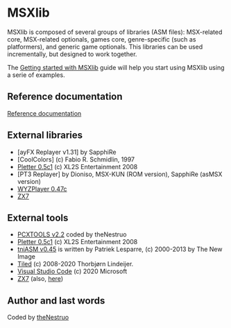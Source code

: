 # MSXlib

MSXlib is composed of several groups of libraries (ASM files): MSX-related core, MSX-related optionals, games core, genre-specific (such as platformers), and generic game optionals. This libraries can be used incrementally, but designed to work together.

The [Getting started with MSXlib](doc/guide.md) guide will help you start using MSXlib using a serie of examples.

## Reference documentation

[Reference documentation](doc/ref.md)

## External libraries

* [ayFX Replayer v1.31] by SapphiRe
* [CoolColors] (c) Fabio R. Schmidlin, 1997
* [Pletter 0.5c1](http://xl2s.eu.pn/pletter.html) (c) XL2S Entertainment 2008
* [PT3 Replayer] by Dioniso, MSX-KUN (ROM version), SapphiRe (asMSX version)
* [WYZPlayer 0.47c](https://github.com/AugustoRuiz/WYZTracker)
* [ZX7](https://github.com/z88dk/z88dk/tree/master/libsrc/_DEVELOPMENT/compress/zx7/z80)

## External tools

* [PCXTOOLS v2.2](https://github.com/theNestruo/pcxtools) coded by theNestruo
* [Pletter 0.5c1](http://xl2s.eu.pn/pletter.html) (c) XL2S Entertainment 2008
* [tniASM v0.45](http://tniasm.tni.nl/) is written by Patriek Lesparre, (c) 2000-2013 by The New Image
* [Tiled](http://www.mapeditor.org/) (c) 2008-2020 Thorbjørn Lindeijer.
* [Visual Studio Code](https://code.visualstudio.com/) (c) 2020 Microsoft
* [ZX7](https://github.com/z88dk/z88dk/tree/master/src/zx7) (also, [here](http://www.worldofspectrum.org/infoseekid.cgi?id=0027996))

## Author and last words

Coded by [theNestruo](https://github.com/theNestruo)
